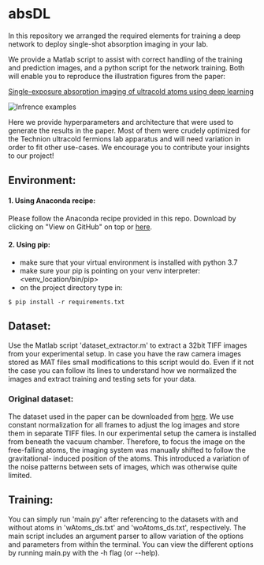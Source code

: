 # absDL

In this repository we arranged the required elements for training a deep network to deploy single-shot 
absorption imaging in your lab.

We provide a Matlab script to assist with correct handling of the training and prediction images, and
a python script for the network training. Both will enable you to reproduce the illustration figures 
from the paper:

[Single-exposure absorption imaging of ultracold atoms using deep learning](https://arxiv.org/abs/wait4it)

![Infrence examples](atoms_examples.png)

Here we provide hyperparameters and architecture that were used to generate the results in the paper. 
Most of them were crudely optimized for the Technion ultracold fermions lab apparatus and will need 
variation in order to fit other use-cases. We encourage you to contribute your insights to our project!

## Environment:
#### 1. Using Anaconda recipe:
Please follow the Anaconda recipe provided in this repo.
Download by clicking on "View on GitHub" on top or [here](https://github.com/absDL/absDL.github.io).

#### 2. Using pip:
* make sure that your virtual environment is installed with python 3.7
* make sure your pip is pointing on your venv interpreter: <venv_location/bin/pip>
* on the project directory type in:
```
$ pip install -r requirements.txt 
```

## Dataset:
Use the Matlab script 'dataset_extractor.m' to extract a 32bit TIFF images from your experimental setup.
In case you have the raw camera images stored as MAT files small modifications to this script would do.
Even if it not the case you can follow its lines to understand how we normalized the images and extract
training and testing sets for your data.

### Original dataset:
The dataset used in the paper can be downloaded from [here](https://www.dropbox.com/s/dg7y000rmicc8ed/single_shot_dataset.tar?dl=0). We use 
constant normalization for all frames to adjust the log images and store them in separate TIFF files.
In our experimental setup the camera is installed from beneath the vacuum chamber. Therefore, to focus 
the image on the free-falling atoms, the imaging system was manually shifted to follow the gravitational-
induced position of the atoms. This introduced a variation of the noise patterns between sets of images, 
which was otherwise quite limited.

## Training:
You can simply run 'main.py' after referencing to the datasets with and without atoms in 'wAtoms_ds.txt'
and 'woAtoms_ds.txt', respectively.
The main script includes an argument parser to allow variation of the options and parameters from within the terminal.
You can view the different options by running main.py with the -h flag (or --help).  
